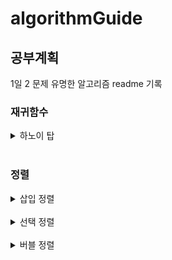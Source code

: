 # algorithmGuide

## 공부계획
  1일 2 문제
  유명한 알고리즘 readme 기록   


### 재귀함수
  <details>
  <summary>
  하노이 탑
  </summary>
  <br>

  하노이 탑은 4가지만 기억하자.    

  탑의 높이가 n일 경우      

  1. 1개면 그냥 옮긴다.  
  2. n-1개를 중간으로 옮긴다.
  3. 바닥 판을 끝으로 옮긴다.   
  4. 중간의 n-1 개를 끝으로 옮긴다.   

  -끝-

  간단한게 최고다.   
  </details>
  <br>

### 정렬
  <details>
  <summary>
  삽입 정렬
  </summary>
  <br>
  
  원리   

  ![](img/inserting-sort-gif.gif)    

  삽입 정렬을 구현할 때에는   
  ```java
  for (int i = 0; i < 10; i++) {
        checkInt = list[i];
        for (int j = i - 1; 0 =< j && checkInt < list[j]; j--) {
        ...
        }
  }
  ```
  같은 큰 틀에서 구현해봅시다.   
  for loop 을 역방향으로도 이동시킬 수 있다는 생각을 할 수 있어야 합니다.   
  순방향으로 1개씩 뽑고, 역방향으로 1개씩 체크하는 구조입니다.   

  시간복잡도   
  Best : O(n)   
  Avg : O(n^2)   
  Worse : O(n^2)   
  </details>
  <br>

  <details>
  <summary>
  선택 정렬
  </summary>
  <br>

  원리    

  ![](img/selection-sort-gif.gif)   

  선택 정렬을 구현할 때에는   
  ```java
  for (int i = 0; i < 10; i++) {
        for (int j = i; j < 10; j++) {

        }
  }
  ```
  와 같이 내부 for loop 안에 외부 for loop 의 인자가 들어갑니다.     
  앞에서부터 쌓아나가는 자료구조입니다.    

  시간복잡도   
  Best : O(n^2)   
  Avg : O(n^2)   
  Worse : O(n^2)
  </details>
  <br>

  <details>
  <summary>
  버블 정렬
  </summary>
  <br>

  원리   

  ![](img/bubble-sort-gif.gif)   
  ![](img/bubble-sort-fromback.png)    

  마치 버블이 위로 올라가는 것을 연상시켜서 버블 정렬이라는 이름을 갖고 있습니다.   
  선택 정렬과 달리 뒤에서부터 쌓아나가는 구조입니다.   

  시간복잡도   
  Best : O(n^2)   
  Avg : O(n^2)   
  Worse : O(n^2)   
  </details>
  <br>


